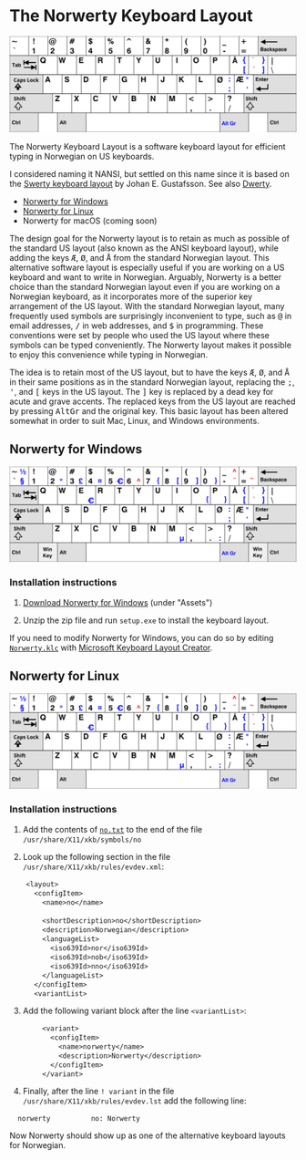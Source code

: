 # The Norwerty Keyboard Layout

![Norwerty Keyboard Layout](assets/images/norwerty.svg)

The Norwerty Keyboard Layout is a software keyboard layout for efficient typing in Norwegian on US keyboards.

I considered naming it NANSI, but settled on this name since it is based on the [Swerty keyboard layout](http://johanegustafsson.net/projects/swerty/) by Johan E. Gustafsson. See also [Dwerty](https://github.com/steveowashere/dwerty).

* [Norwerty for Windows](#norwerty-for-windows)
* [Norwerty for Linux](#norwerty-for-linux)
* Norwerty for macOS (coming soon)

The design goal for the Norwerty layout is to retain as much as possible of the standard US layout (also known as the ANSI keyboard layout), while adding the keys <kbd>Æ</kbd>, <kbd>Ø</kbd>, and <kbd>Å</kbd> from the standard Norwegian layout. This alternative software layout is especially useful if you are working on a US keyboard and want to write in Norwegian. Arguably, Norwerty is a better choice than the standard Norwegian layout even if you are working on a Norwegian keyboard, as it incorporates more of the superior key arrangement of the US layout. With the standard Norwegian layout, many frequently used symbols are surprisingly inconvenient to type, such as <kbd>@</kbd> in email addresses, <kbd>/</kbd> in web addresses, and <kbd>$</kbd> in programming. These conventions were set by people who used the US layout where these symbols can be typed conveniently. The Norwerty layout makes it possible to enjoy this convenience while typing in Norwegian.

The idea is to retain most of the US layout, but to have the keys <kbd>Æ</kbd>, <kbd>Ø</kbd>, and <kbd>Å</kbd> in their same positions as in the standard Norwegian layout, replacing the <kbd>;</kbd>, <kbd>'</kbd>, and <kbd>[</kbd> keys in the US layout. The <kbd>]</kbd> key is replaced by a dead key for acute and grave accents. The replaced keys from the US layout are reached by pressing <kbd>AltGr</kbd> and the original key. This basic layout has been altered somewhat in order to suit Mac, Linux, and Windows environments.

## Norwerty for Windows

![Norwerty for Windows](assets/images/norwerty-win.svg)

### Installation instructions

1. [Download Norwerty for Windows](https://github.com/tobiasvl/norwerty/releases/latest) (under "Assets")

2. Unzip the zip file and run `setup.exe` to install the keyboard layout.

If you need to modify Norwerty for Windows, you can do so by editing [`Norwerty.klc`](https://raw.githubusercontent.com/tobiasvl/norwerty/master/windows/Norwerty.klc) with [Microsoft Keyboard Layout Creator](https://www.microsoft.com/en-us/download/details.aspx?id=22339).

## Norwerty for Linux

![Norwerty for Linux](assets/images/norwerty-linux.svg)

### Installation instructions

1. Add the contents of [`no.txt`](https://github.com/tobiasvl/norwerty/blob/master/linux/no.txt) to the end of the file `/usr/share/X11/xkb/symbols/no`

2. Look up the following section in the file `/usr/share/X11/xkb/rules/evdev.xml`:

```
    <layout>
      <configItem>
        <name>no</name>

        <shortDescription>no</shortDescription>
        <description>Norwegian</description>
        <languageList>
          <iso639Id>nor</iso639Id>
          <iso639Id>nob</iso639Id>
          <iso639Id>nno</iso639Id>
        </languageList>
      </configItem>
      <variantList>
```

3. Add the following variant block after the line `<variantList>`:

```
        <variant>
          <configItem>
            <name>norwerty</name>
            <description>Norwerty</description>
          </configItem>
        </variant>
```

4. Finally, after the line `! variant` in the file `/usr/share/X11/xkb/rules/evdev.lst` add the following line:
```
  norwerty          no: Norwerty
```

Now Norwerty should show up as one of the alternative keyboard layouts for Norwegian.
